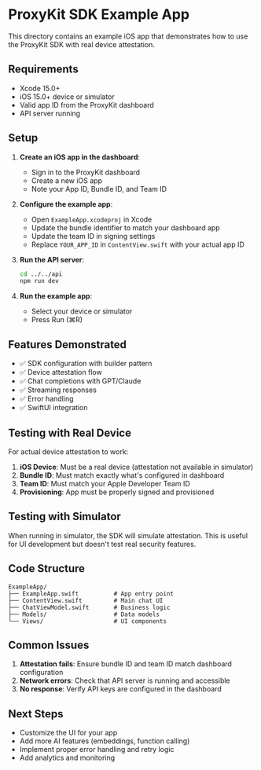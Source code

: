 # ProxyKit SDK Example App

This directory contains an example iOS app that demonstrates how to use the ProxyKit SDK with real device attestation.

## Requirements

- Xcode 15.0+
- iOS 15.0+ device or simulator
- Valid app ID from the ProxyKit dashboard
- API server running

## Setup

1. **Create an iOS app in the dashboard**:
   - Sign in to the ProxyKit dashboard
   - Create a new iOS app
   - Note your App ID, Bundle ID, and Team ID

2. **Configure the example app**:
   - Open `ExampleApp.xcodeproj` in Xcode
   - Update the bundle identifier to match your dashboard app
   - Update the team ID in signing settings
   - Replace `YOUR_APP_ID` in `ContentView.swift` with your actual app ID

3. **Run the API server**:
   ```bash
   cd ../../api
   npm run dev
   ```

4. **Run the example app**:
   - Select your device or simulator
   - Press Run (⌘R)

## Features Demonstrated

- ✅ SDK configuration with builder pattern
- ✅ Device attestation flow
- ✅ Chat completions with GPT/Claude
- ✅ Streaming responses
- ✅ Error handling
- ✅ SwiftUI integration

## Testing with Real Device

For actual device attestation to work:

1. **iOS Device**: Must be a real device (attestation not available in simulator)
2. **Bundle ID**: Must match exactly what's configured in dashboard
3. **Team ID**: Must match your Apple Developer Team ID
4. **Provisioning**: App must be properly signed and provisioned

## Testing with Simulator

When running in simulator, the SDK will simulate attestation. This is useful for UI development but doesn't test real security features.

## Code Structure

```
ExampleApp/
├── ExampleApp.swift          # App entry point
├── ContentView.swift         # Main chat UI
├── ChatViewModel.swift       # Business logic
├── Models/                   # Data models
└── Views/                    # UI components
```

## Common Issues

1. **Attestation fails**: Ensure bundle ID and team ID match dashboard configuration
2. **Network errors**: Check that API server is running and accessible
3. **No response**: Verify API keys are configured in the dashboard

## Next Steps

- Customize the UI for your app
- Add more AI features (embeddings, function calling)
- Implement proper error handling and retry logic
- Add analytics and monitoring
